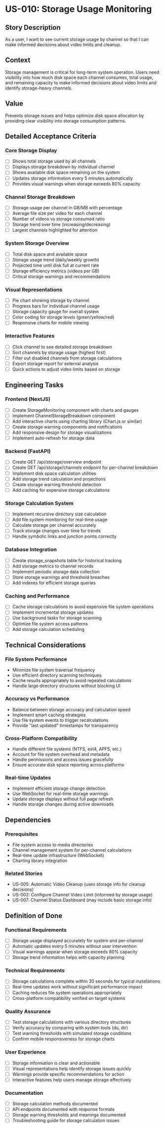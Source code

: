 # US-010: Storage Usage Monitoring

## Story Description

As a user, I want to see current storage usage by channel so that I can make informed decisions about video limits and cleanup.

## Context

Storage management is critical for long-term system operation. Users need visibility into how much disk space each channel consumes, total usage, and remaining capacity to make informed decisions about video limits and identify storage-heavy channels.

## Value

Prevents storage issues and helps optimize disk space allocation by providing clear visibility into storage consumption patterns.

## Detailed Acceptance Criteria

### Core Storage Display
- [ ] Shows total storage used by all channels
- [ ] Displays storage breakdown by individual channel
- [ ] Shows available disk space remaining on the system
- [ ] Updates storage information every 5 minutes automatically
- [ ] Provides visual warnings when storage exceeds 80% capacity

### Channel Storage Breakdown
- [ ] Storage usage per channel in GB/MB with percentage
- [ ] Average file size per video for each channel
- [ ] Number of videos vs storage consumed ratio
- [ ] Storage trend over time (increasing/decreasing)
- [ ] Largest channels highlighted for attention

### System Storage Overview
- [ ] Total disk space and available space
- [ ] Storage usage trend (daily/weekly growth)
- [ ] Projected time until disk full at current rate
- [ ] Storage efficiency metrics (videos per GB)
- [ ] Critical storage warnings and recommendations

### Visual Representations
- [ ] Pie chart showing storage by channel
- [ ] Progress bars for individual channel usage
- [ ] Storage capacity gauge for overall system
- [ ] Color coding for storage levels (green/yellow/red)
- [ ] Responsive charts for mobile viewing

### Interactive Features
- [ ] Click channel to see detailed storage breakdown
- [ ] Sort channels by storage usage (highest first)
- [ ] Filter out disabled channels from storage calculations
- [ ] Export storage report for external analysis
- [ ] Quick actions to adjust video limits based on storage

## Engineering Tasks

### Frontend (NextJS)
- [ ] Create StorageMonitoring component with charts and gauges
- [ ] Implement ChannelStorageBreakdown component
- [ ] Add interactive charts using charting library (Chart.js or similar)
- [ ] Create storage warning components and notifications
- [ ] Add responsive design for storage visualizations
- [ ] Implement auto-refresh for storage data

### Backend (FastAPI)
- [ ] Create GET /api/storage/overview endpoint
- [ ] Create GET /api/storage/channels endpoint for per-channel breakdown
- [ ] Implement disk space calculation utilities
- [ ] Add storage trend calculation and projections
- [ ] Create storage warning threshold detection
- [ ] Add caching for expensive storage calculations

### Storage Calculation System
- [ ] Implement recursive directory size calculation
- [ ] Add file system monitoring for real-time usage
- [ ] Calculate storage per channel accurately
- [ ] Track storage changes over time for trends
- [ ] Handle symbolic links and junction points correctly

### Database Integration
- [ ] Create storage_snapshots table for historical tracking
- [ ] Add storage metrics to channel records
- [ ] Implement periodic storage data collection
- [ ] Store storage warnings and threshold breaches
- [ ] Add indexes for efficient storage queries

### Caching and Performance
- [ ] Cache storage calculations to avoid expensive file system operations
- [ ] Implement incremental storage updates
- [ ] Use background tasks for storage scanning
- [ ] Optimize file system access patterns
- [ ] Add storage calculation scheduling

## Technical Considerations

### File System Performance
- Minimize file system traversal frequency
- Use efficient directory scanning techniques
- Cache results appropriately to avoid repeated calculations
- Handle large directory structures without blocking UI

### Accuracy vs Performance
- Balance between storage accuracy and calculation speed
- Implement smart caching strategies
- Use file system events to trigger recalculations
- Provide "last updated" timestamps for transparency

### Cross-Platform Compatibility
- Handle different file systems (NTFS, ext4, APFS, etc.)
- Account for file system overhead and metadata
- Handle permissions and access issues gracefully
- Ensure accurate disk space reporting across platforms

### Real-time Updates
- Implement efficient storage change detection
- Use WebSocket for real-time storage warnings
- Update storage displays without full page refresh
- Handle storage changes during active downloads

## Dependencies

### Prerequisites
- File system access to media directories
- Channel management system for per-channel calculations
- Real-time update infrastructure (WebSocket)
- Charting library integration

### Related Stories
- US-005: Automatic Video Cleanup (uses storage info for cleanup decisions)
- US-002: Configure Channel Video Limit (informed by storage usage)
- US-007: Channel Status Dashboard (may include basic storage info)

## Definition of Done

### Functional Requirements
- [ ] Storage usage displayed accurately for system and per-channel
- [ ] Automatic updates every 5 minutes without user intervention
- [ ] Visual warnings appear when storage exceeds 80% capacity
- [ ] Storage trend information helps with capacity planning

### Technical Requirements
- [ ] Storage calculations complete within 30 seconds for typical installations
- [ ] Real-time updates work without significant performance impact
- [ ] Caching reduces file system operations appropriately
- [ ] Cross-platform compatibility verified on target systems

### Quality Assurance
- [ ] Test storage calculations with various directory structures
- [ ] Verify accuracy by comparing with system tools (du, dir)
- [ ] Test warning thresholds with simulated storage conditions
- [ ] Confirm mobile responsiveness for storage charts

### User Experience
- [ ] Storage information is clear and actionable
- [ ] Visual representations help identify storage issues quickly
- [ ] Warnings provide specific recommendations for action
- [ ] Interactive features help users manage storage effectively

### Documentation
- [ ] Storage calculation methods documented
- [ ] API endpoints documented with response formats
- [ ] Storage warning thresholds and meanings documented
- [ ] Troubleshooting guide for storage calculation issues